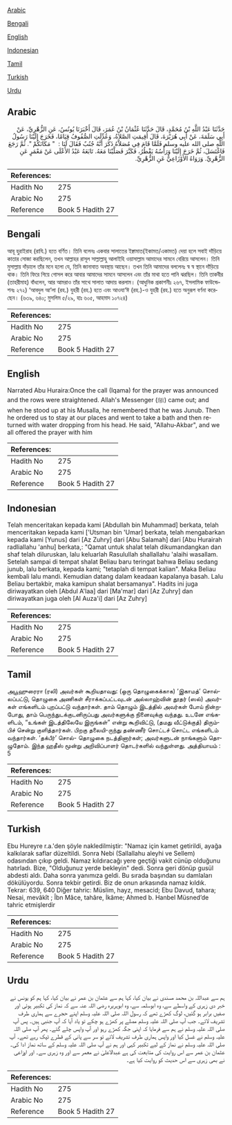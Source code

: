 [Arabic](#arabic)

[Bengali](#bengali)

[English](#english)

[Indonesian](#indonesian)

[Tamil](#tamil)

[Turkish](#turkish)

[Urdu](#urdu)

## Arabic


<div dir="rtl" lang="ar" style={{fontSize:'larger',backgroundColor:'#f8f9fa',padding:20}}>
حَدَّثَنَا عَبْدُ اللَّهِ بْنُ مُحَمَّدٍ، قَالَ حَدَّثَنَا عُثْمَانُ بْنُ عُمَرَ، قَالَ أَخْبَرَنَا يُونُسُ، عَنِ الزُّهْرِيِّ، عَنْ أَبِي سَلَمَةَ، عَنْ أَبِي هُرَيْرَةَ، قَالَ أُقِيمَتِ الصَّلاَةُ، وَعُدِّلَتِ الصُّفُوفُ قِيَامًا، فَخَرَجَ إِلَيْنَا رَسُولُ اللَّهِ صلى الله عليه وسلم فَلَمَّا قَامَ فِي مُصَلاَّهُ ذَكَرَ أَنَّهُ جُنُبٌ فَقَالَ لَنَا ‏:‏ ‏ "‏ مَكَانَكُمْ ‏"‏‏.‏ ثُمَّ رَجَعَ فَاغْتَسَلَ، ثُمَّ خَرَجَ إِلَيْنَا وَرَأْسُهُ يَقْطُرُ، فَكَبَّرَ فَصَلَّيْنَا مَعَهُ‏.‏ تَابَعَهُ عَبْدُ الأَعْلَى عَنْ مَعْمَرٍ عَنِ الزُّهْرِيِّ‏.‏ وَرَوَاهُ الأَوْزَاعِيُّ عَنِ الزُّهْرِيِّ‏.‏
</div>
<div style={{backgroundColor:'#f8f9fa',padding:20, marginBottom: 10}}><table> <thead> <tr> <th>References:</th> <th></th> </tr> </thead> <tbody><tr><td>Hadith No</td><td>275</td></tr><tr><td>Arabic No</td><td>275</td></tr><tr><td>Reference</td><td>Book 5 Hadith 27</td></tr></tbody></table></div>

## Bengali


<div dir="ltr" lang="bn" style={{fontSize:'larger',backgroundColor:'#f8f9fa',padding:20}}>
আবূ হুরাইরাহ (রাযি.) হতে বর্ণিত। তিনি বলেনঃ একবার সালাতের ইক্বামাত(ইকামত/একামত) দেয়া হলে সবাই দাঁড়িয়ে কাতার সোজা করছিলেন, তখন আল্লাহর রাসূল সাল্লাল্লাহু আলাইহি ওয়াসাল্লাম আমাদের সামনে বেরিয়ে আসলেন। তিনি মুসাল্লায় দাঁড়ালে তাঁর মনে হলো যে, তিনি জানাবাত অবস্থায় আছেন। তখন তিনি আমাদের বললেনঃ স্ব স্ব স্থানে দাঁড়িয়ে থাক। তিনি ফিরে গিয়ে গোসল করে আবার আমাদের সামনে আসলেন এবং তাঁর মাথা হতে পানি ঝরছিল। তিনি তাকবীর (তাহরীমাহ) বাঁধলেন, আর আমরাও তাঁর সাথে সালাত আদায় করলাম। (আধুনিক প্রকাশনীঃ ২৬৭, ইসলামিক ফাউন্ডেশনঃ ২৭২) ‘আবদুল আ‘লা (রহ.) যুহরী (রহ.) হতে এবং আওযা‘ঈ (রহ.)-ও যুহরী (রহ.) হতে অনুরূপ বর্ণনা করেছেন। (৬৩৯, ৬৪০; মুসলিম ৫/২৯, হাঃ ৬০৫, আহমাদ ১০৭২৪)
</div>
<div style={{backgroundColor:'#f8f9fa',padding:20, marginBottom: 10}}><table> <thead> <tr> <th>References:</th> <th></th> </tr> </thead> <tbody><tr><td>Hadith No</td><td>275</td></tr><tr><td>Arabic No</td><td>275</td></tr><tr><td>Reference</td><td>Book 5 Hadith 27</td></tr></tbody></table></div>

## English


<div dir="ltr" lang="en" style={{fontSize:'larger',backgroundColor:'#f8f9fa',padding:20}}>
Narrated Abu Huraira:Once the call (Iqama) for the prayer was announced and the rows were straightened. Allah's Messenger (ﷺ) came out; and when he stood up at his Musalla, he remembered that he was Junub. Then he ordered us to stay at our places and went to take a bath and then returned with water dropping from his head. He said, "Allahu-Akbar", and we all offered the prayer with him
</div>
<div style={{backgroundColor:'#f8f9fa',padding:20, marginBottom: 10}}><table> <thead> <tr> <th>References:</th> <th></th> </tr> </thead> <tbody><tr><td>Hadith No</td><td>275</td></tr><tr><td>Arabic No</td><td>275</td></tr><tr><td>Reference</td><td>Book 5 Hadith 27</td></tr></tbody></table></div>

## Indonesian


<div dir="ltr" lang="id" style={{fontSize:'larger',backgroundColor:'#f8f9fa',padding:20}}>
Telah menceritakan kepada kami [Abdullah bin Muhammad] berkata, telah menceritakan kepada kami ['Utsman bin 'Umar] berkata, telah mengabarkan kepada kami [Yunus] dari [Az Zuhry] dari [Abu Salamah] dari [Abu Hurairah radliallahu 'anhu] berkata,: "Qamat untuk shalat telah dikumandangkan dan shaf telah diluruskan, lalu keluarlah Rasulullah shallallahu 'alaihi wasallam. Setelah sampai di tempat shalat Beliau baru teringat bahwa Beliau sedang junub, lalu berkata, kepada kami; "tetaplah di tempat kalian". Maka Beliau kembali lalu mandi. Kemudian datang dalam keadaan kapalanya basah. Lalu Beliau bertakbir, maka kamipun shalat bersamanya". Hadits ini juga diriwayatkan oleh [Abdul A'laa] dari [Ma'mar] dari [Az Zuhry] dan diriwayatkan juga oleh [Al Auza'i] dari [Az Zuhry]
</div>
<div style={{backgroundColor:'#f8f9fa',padding:20, marginBottom: 10}}><table> <thead> <tr> <th>References:</th> <th></th> </tr> </thead> <tbody><tr><td>Hadith No</td><td>275</td></tr><tr><td>Arabic No</td><td>275</td></tr><tr><td>Reference</td><td>Book 5 Hadith 27</td></tr></tbody></table></div>

## Tamil


<div dir="ltr" lang="ta" style={{fontSize:'larger',backgroundColor:'#f8f9fa',padding:20}}>
அபூஹுரைரா (ரலி) அவர்கள் கூறியதாவது: (ஒரு தொழுகைக்காக) ‘இகாமத்’ சொல்லப்பட்டு, தொழுகை அணிகள் சீராக்கப்பட்டவுடன் அல்லாஹ்வின் தூதர் (ஸல்) அவர்கள் எங்களிடம் புறப்பட்டு வந்தார்கள். தாம் தொழும் இடத்தில் அவர்கள் போய் நின்றபோது, தாம் பெருந்துடக்குடனிருப்பது அவர்களுக்கு நினைவுக்கு வந்தது. உடனே எங்களிடம், “உங்கள் இடத்திலேயே இருங்கள்” என்று கூறிவிட்டு, (தமது வீட்டுக்குத்) திரும்பிச் சென்று குளித்தார்கள். பிறகு தலையி-ருந்து தண்ணீர் சொட்டச் சொட்ட எங்களிடம் வந்தார்கள். ‘தக்பீர்’ சொல்- தொழுகை நடத்தினார்கள்; அவர்களுடன் நாங்களும் தொழுதோம். இந்த ஹதீஸ் மூன்று அறிவிப்பாளர் தொடர்களில் வந்துள்ளது. அத்தியாயம் : 5
</div>
<div style={{backgroundColor:'#f8f9fa',padding:20, marginBottom: 10}}><table> <thead> <tr> <th>References:</th> <th></th> </tr> </thead> <tbody><tr><td>Hadith No</td><td>275</td></tr><tr><td>Arabic No</td><td>275</td></tr><tr><td>Reference</td><td>Book 5 Hadith 27</td></tr></tbody></table></div>

## Turkish


<div dir="ltr" lang="tr" style={{fontSize:'larger',backgroundColor:'#f8f9fa',padding:20}}>
Ebu Hureyre r.a.'den şöyle nakledilmiştir: "Namaz için kamet getirildi, ayağa kalkılarak saflar düzeltildi. Sonra Nebi (Sallallahu aleyhi ve Sellem) odasından çıkıp geldi. Namaz kıldıracağı yere geçtiği vakit cünüp olduğunu hatırladı. Bize, "Olduğunuz yerde bekleyin" dedi. Sonra geri dönüp gusül abdesti aldı. Daha sonra yanımıza geldi. Bu sırada başından su damlaları dökülüyordu. Sonra tekbir getirdi. Biz de onun arkasında namaz kıldık. Tekrar: 639, 640 Diğer tahric: Müslim, hayz, mesacid; Ebu Davud, tahara; Nesai, mevâkît ; Îbn Mâce, tahâre, İkâme; Ahmed b. Hanbel Müsned’de tahric etmişlerdir
</div>
<div style={{backgroundColor:'#f8f9fa',padding:20, marginBottom: 10}}><table> <thead> <tr> <th>References:</th> <th></th> </tr> </thead> <tbody><tr><td>Hadith No</td><td>275</td></tr><tr><td>Arabic No</td><td>275</td></tr><tr><td>Reference</td><td>Book 5 Hadith 27</td></tr></tbody></table></div>

## Urdu


<div dir="rtl" lang="ur" style={{fontSize:'larger',backgroundColor:'#f8f9fa',padding:20}}>
ہم سے عبداللہ بن محمد مسندی نے بیان کیا، کہا ہم سے عثمان بن عمر نے بیان کیا، کہا ہم کو یونس نے خبر دی زہری کے واسطے سے، وہ ابوسلمہ سے، وہ ابوہریرہ رضی اللہ عنہ سے کہ نماز کی تکبیر ہوئی اور صفیں برابر ہو گئیں، لوگ کھڑے تھے کہ رسول اللہ صلی اللہ علیہ وسلم اپنے حجرے سے ہماری طرف تشریف لائے۔ جب آپ صلی اللہ علیہ وسلم مصلے پر کھڑے ہو چکے تو یاد آیا کہ آپ جنبی ہیں۔ پس آپ صلی اللہ علیہ وسلم نے ہم سے فرمایا کہ اپنی جگہ کھڑے رہو اور آپ واپس چلے گئے۔ پھر آپ صلی اللہ علیہ وسلم نے غسل کیا اور واپس ہماری طرف تشریف لائے تو سر سے پانی کے قطرے ٹپک رہے تھے۔ آپ صلی اللہ علیہ وسلم نے نماز کے لیے تکبیر کہی اور ہم نے آپ صلی اللہ علیہ وسلم کے ساتھ نماز ادا کی۔ عثمان بن عمر سے اس روایت کی متابعت کی ہے عبدالاعلیٰ نے معمر سے اور وہ زہری سے۔ اور اوزاعی نے بھی زہری سے اس حدیث کو روایت کیا ہے۔
</div>
<div style={{backgroundColor:'#f8f9fa',padding:20, marginBottom: 10}}><table> <thead> <tr> <th>References:</th> <th></th> </tr> </thead> <tbody><tr><td>Hadith No</td><td>275</td></tr><tr><td>Arabic No</td><td>275</td></tr><tr><td>Reference</td><td>Book 5 Hadith 27</td></tr></tbody></table></div>